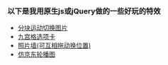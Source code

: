 ### 以下是我用原生js或jQuery做的一些好玩的特效

- [分块运动切换图片](./changePictureSectionBySection.html)
- [九宫格选项卡](./nineSquaredUp.html)
- [照片墙(可互相拖动换位置)](./pictureSwapPosition.html)
- [仿京东轮播图](./jdSlider.html)